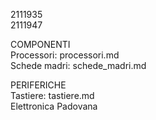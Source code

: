 2111935<br>
2111947<br>

COMPONENTI<br>
Processori: processori.md<br>
Schede madri: schede_madri.md<br>

PERIFERICHE<br>
Tastiere: tastiere.md<br>
Elettronica Padovana